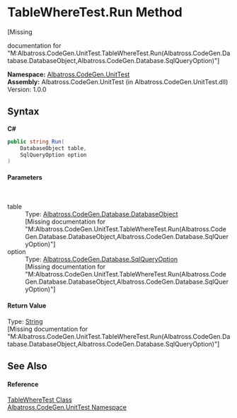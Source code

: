 # TableWhereTest.Run Method 
 

\[Missing <summary> documentation for "M:Albatross.CodeGen.UnitTest.TableWhereTest.Run(Albatross.CodeGen.Database.DatabaseObject,Albatross.CodeGen.Database.SqlQueryOption)"\]

**Namespace:**&nbsp;<a href="N_Albatross_CodeGen_UnitTest.md">Albatross.CodeGen.UnitTest</a><br />**Assembly:**&nbsp;Albatross.CodeGen.UnitTest (in Albatross.CodeGen.UnitTest.dll) Version: 1.0.0

## Syntax

**C#**<br />
``` C#
public string Run(
	DatabaseObject table,
	SqlQueryOption option
)
```


#### Parameters
&nbsp;<dl><dt>table</dt><dd>Type: <a href="T_Albatross_CodeGen_Database_DatabaseObject.md">Albatross.CodeGen.Database.DatabaseObject</a><br />\[Missing <param name="table"/> documentation for "M:Albatross.CodeGen.UnitTest.TableWhereTest.Run(Albatross.CodeGen.Database.DatabaseObject,Albatross.CodeGen.Database.SqlQueryOption)"\]</dd><dt>option</dt><dd>Type: <a href="T_Albatross_CodeGen_Database_SqlQueryOption.md">Albatross.CodeGen.Database.SqlQueryOption</a><br />\[Missing <param name="option"/> documentation for "M:Albatross.CodeGen.UnitTest.TableWhereTest.Run(Albatross.CodeGen.Database.DatabaseObject,Albatross.CodeGen.Database.SqlQueryOption)"\]</dd></dl>

#### Return Value
Type: <a href="http://msdn2.microsoft.com/en-us/library/s1wwdcbf" target="_blank">String</a><br />\[Missing <returns> documentation for "M:Albatross.CodeGen.UnitTest.TableWhereTest.Run(Albatross.CodeGen.Database.DatabaseObject,Albatross.CodeGen.Database.SqlQueryOption)"\]

## See Also


#### Reference
<a href="T_Albatross_CodeGen_UnitTest_TableWhereTest.md">TableWhereTest Class</a><br /><a href="N_Albatross_CodeGen_UnitTest.md">Albatross.CodeGen.UnitTest Namespace</a><br />